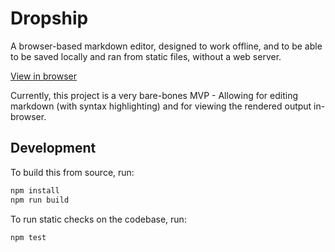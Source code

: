 # Dropship

A browser-based markdown editor, designed to work offline, and to be able to be saved locally and ran from static files, without a web server.

[View in browser](https://metriccaution.github.io/dropship/)

Currently, this project is a very bare-bones MVP - Allowing for editing markdown (with syntax highlighting) and for viewing the rendered output in-browser.

## Development

To build this from source, run:

```bash
npm install
npm run build
```

To run static checks on the codebase, run:

```bash
npm test
```
